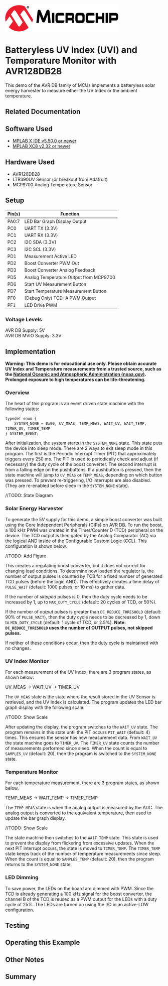 <!-- Please do not change this logo with link -->

[![MCHP](images/microchip.png)](https://www.microchip.com)

# Batteryless UV Index (UVI) and Temperature Monitor with AVR128DB28
This demo of the AVR DB family of MCUs implements a batteryless solar energy harvester to measure either the UV Index or the ambient temperature.

## Related Documentation

## Software Used
- [MPLAB X IDE v5.50.0 or newer](#)
- [MPLAB XC8 v2.32 or newer](#)

## Hardware Used
- AVR128DB28
- LTR390UV Sensor (or breakout from Adafruit)
- MCP9700 Analog Temperature Sensor

## Setup
| Pin(s) | Function
| ------ | ---------
| PA0:7  | LED Bar Graph Display Output
| PC0    | UART TX (3.3V)
| PC1    | UART RX (3.3V)
| PC2    | I2C SDA (3.3V)
| PC3    | I2C SCL (3.3V)
| PD1    | Measurement Active LED
| PD2    | Boost Converter PWM Out
| PD3    | Boost Converter Analog Feedback
| PD5    | Analog Temperature Output from MCP9700
| PD6    | Start UV Measurement Button
| PD7    | Start Temperature Measurement Button
| PF0    | (Debug Only) TCD-A PWM Output
| PF1    | LED Drive PWM

### Voltage Levels
AVR DB Supply: 5V  
AVR DB MVIO Supply: 3.3V

## Implementation
**Warning: This demo is for educational use only. Please obtain accurate UV Index and Temperature measurements from a trusted source, such as the [National Oceanic and Atmospheric Administration (noaa.gov)](noaa.gov). Prolonged exposure to high temperatures can be life-threatening.**

### Overview
The heart of this program is an event driven state machine with the following states:
```
typedef enum {
    SYSTEM_NONE = 0x00, UV_MEAS, TEMP_MEAS, WAIT_UV, WAIT_TEMP, TIMER_UV, TIMER_TEMP
} SYSTEM_EVENT;
 ```  

After initialization, the system starts in the `SYSTEM_NONE` state. This state puts the device into sleep mode. There are 2 ways to exit sleep mode in this program. The first is the Periodic Interrupt Timer (PIT) that approximately triggers every 250 ms. The PIT is used to periodically check and adjust (if necessary) the duty cycle of the boost converter. The second interrupt is from a falling edge on the pushbuttons. If a pushbutton is pressed, then the state machine will jump to `UV_MEAS` or `TEMP_MEAS`, depending on which button was pressed. To prevent re-triggering, I/O interrupts are also disabled. (They are re-enabled before sleep in the `SYSTEM_NONE` state).

//TODO: State Diagram

### Solar Energy Harvester
To generate the 5V supply for this demo, a simple boost converter was built using the Core Independent Peripherals (CIPs) on AVR DB. To run the boost, a 100 kHz PWM was created in the Timer/Counter D (TCD) peripheral on the device. The TCD output is then gated by the Analog Comparator (AC) via the logical AND inside of the Configurable Custom Logic (CCL). This configuration is shown below.

//TODO: Add Figure

This creates a regulating boost converter, but it does not correct for changing load conditions. To determine how loaded the regulator is, the number of output pulses is counted by TCB for a fixed number of generated TCD pulses (before the logic AND). This effectively creates a time delay of `PULSE_WAIT` (default: 1000 pulses, or 10 ms) to gather data.

If the number of *skipped* pulses is 0, then the duty cycle needs to be increased by 1, up to `MAX_DUTY_CYCLE` (default: 20 cycles of TCD, or 50%).

If the number of *output* pulses is greater than `DC_REDUCE_THRESHOLD` (default: 90% of `PULSE_WAIT`), then the duty cycle needs to be decreased by 1, down to `MIN_DUTY_CYCLE` (default: 1 cycle of TCD, or 2.5%). **Note: `DC_REDUCE_THRESHOLD` uses the number of OUTPUT pulses, not skipped pulses.**

If neither of these conditions occur, then the duty cycle is maintained with no changes.

### UV Index Monitor
For each measurement of the UV Index, there are 3 program states, as shown below:

UV_MEAS &rarr; WAIT_UV &rarr; TIMER_UV  

The `UV_MEAS` state is the state where the result stored in the UV Sensor is retrieved, and the UV Index is calculated. The program updates the LED bar graph display with the following scale:

//TODO: Show Scale

After updating the display, the program switches to the `WAIT_UV` state. The program remains in this state until the PIT occurs `PIT_WAIT` (default: 4) times. This ensures the sensor has new measurement data. From `WAIT_UV` the state machine goes to `TIMER_UV`. The `TIMER_UV` state counts the number of measurements performed since sleep. When the count is equal to `SAMPLES_UV` (default: 20), then the program is switched to the `SYSTEM_NONE` state.

### Temperature Monitor
For each temperature measurement, there are 3 program states, as shown below.

TEMP_MEAS &rarr; WAIT_TEMP &rarr; TIMER_TEMP

The `TEMP_MEAS` state is when the analog output is measured by the ADC. The analog output is converted to the equivalent temperature, then used to update the bar graph display.

//TODO: Show Scale

 The state machine then switches to the `WAIT_TEMP` state. This state is used to prevent the display from flickering from excessive updates. When the next PIT interrupt occurs, the state is moved to `TIMER_TEMP`. The `TIMER_TEMP` state keeps track of the number of temperature measurements since sleep. When the count is equal to `SAMPLES_TEMP` (default: 20), then the program returns to the `SYSTEM_NONE` state.

### LED Dimming
To save power, the LEDs on the board are dimmed with PWM. Since the TCD is already generating a 100 kHz signal for the boost converter, the channel B of the TCD is reused as a PWM output for the LEDs with a duty cycle of 25%. The LEDs are turned on using the I/O in an active-LOW configuration.

## Testing

## Operating this Example


## Other Notes

## Summary

<!-- Summarize what the example has shown -->
